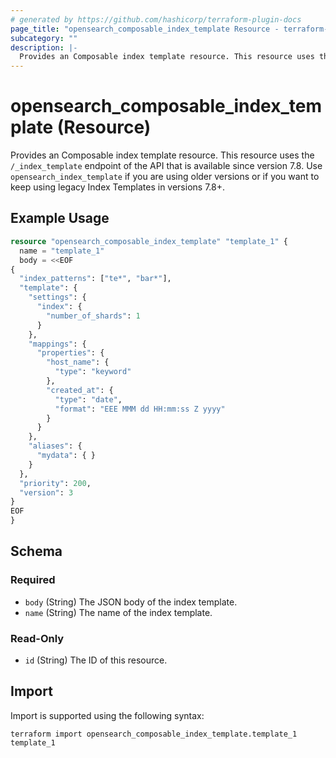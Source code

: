 ```yaml
---
# generated by https://github.com/hashicorp/terraform-plugin-docs
page_title: "opensearch_composable_index_template Resource - terraform-provider-opensearch"
subcategory: ""
description: |-
  Provides an Composable index template resource. This resource uses the /_index_template endpoint of the API that is available since version 7.8. Use opensearch_index_template if you are using older versions or if you want to keep using legacy Index Templates in versions 7.8+.
---
```


# opensearch_composable_index_template (Resource)

Provides an Composable index template resource. This resource uses the `/_index_template` endpoint of the API that is available since version 7.8. Use `opensearch_index_template` if you are using older versions or if you want to keep using legacy Index Templates in versions 7.8+.

## Example Usage

```terraform
resource "opensearch_composable_index_template" "template_1" {
  name = "template_1"
  body = <<EOF
{
  "index_patterns": ["te*", "bar*"],
  "template": {
    "settings": {
      "index": {
        "number_of_shards": 1
      }
    },
    "mappings": {
      "properties": {
        "host_name": {
          "type": "keyword"
        },
        "created_at": {
          "type": "date",
          "format": "EEE MMM dd HH:mm:ss Z yyyy"
        }
      }
    },
    "aliases": {
      "mydata": { }
    }
  },
  "priority": 200,
  "version": 3
}
EOF
}
```

<!-- schema generated by tfplugindocs -->
## Schema

### Required

- `body` (String) The JSON body of the index template.
- `name` (String) The name of the index template.

### Read-Only

- `id` (String) The ID of this resource.

## Import

Import is supported using the following syntax:

```shell
terraform import opensearch_composable_index_template.template_1 template_1
```
